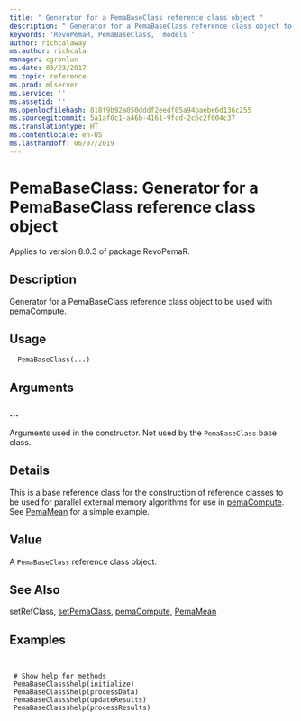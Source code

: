 ```yaml
---
title: " Generator for a PemaBaseClass reference class object "
description: " Generator for a PemaBaseClass reference class object to be used with pemaCompute. "
keywords: 'RevoPemaR, PemaBaseClass,  models '
author: richcalaway
ms.author: richcala
manager: cgronlun
ms.date: 03/23/2017
ms.topic: reference
ms.prod: mlserver
ms.service: ''
ms.assetid: ''
ms.openlocfilehash: 818f9b92a050dddf2eedf05a94baebe6d136c255
ms.sourcegitcommit: 5a1af0c1-a46b-4161-9fcd-2c6c2f004c37
ms.translationtype: HT
ms.contentlocale: en-US
ms.lasthandoff: 06/07/2019
---
```

 # <a name="pemabaseclass--generator-for-a-pemabaseclass-reference-class-object"></a>PemaBaseClass:  Generator for a PemaBaseClass reference class object 

 Applies to version 8.0.3 of package RevoPemaR.

 ## <a name="description"></a>Description

Generator for a PemaBaseClass reference class object to be used with pemaCompute.


 ## <a name="usage"></a>Usage

```   
  PemaBaseClass(...)

```


 ## <a name="arguments"></a>Arguments



 ###  <a name=""></a>...
  Arguments used in the constructor. Not used by the `PemaBaseClass` base class.  



 ## <a name="details"></a>Details

This is a base reference class for the construction of reference classes to be used for parallel external memory algorithms for use in [pemaCompute](pemacompute.md). See [PemaMean](pemamean.md) for a simple example.


 ## <a name="value"></a>Value

A `PemaBaseClass` reference class object.








 ## <a name="see-also"></a>See Also

setRefClass, [setPemaClass](setpemaclass.md), [pemaCompute](pemacompute.md), [PemaMean](pemamean.md)


 ## <a name="examples"></a>Examples

 ```


  # Show help for methods
  PemaBaseClass$help(initialize)
  PemaBaseClass$help(processData)
  PemaBaseClass$help(updateResults)
  PemaBaseClass$help(processResults)
```




